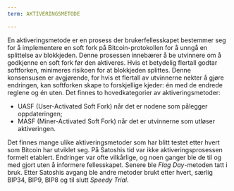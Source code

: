 ```yaml
---
term: AKTIVERINGSMETODE

---
```

En aktiveringsmetode er en prosess der brukerfellesskapet bestemmer seg for å implementere en soft fork på Bitcoin-protokollen for å unngå en splittelse av blokkjeden. Denne prosessen innebærer å be utvinnere om å godkjenne en soft fork før den aktiveres. Hvis et betydelig flertall godtar softforken, minimeres risikoen for at blokkjeden splittes. Denne konsensusen er avgjørende, for hvis et flertall av utvinnerne nekter å gjøre endringen, kan softforken skape to forskjellige kjeder: én med de endrede reglene og én uten. Det finnes to hovedkategorier av aktiveringsmetoder:


- UASF (User-Activated Soft Fork) når det er nodene som pålegger oppdateringen;
- MASF (Miner-Activated Soft Fork) når det er utvinnerne som utløser aktiveringen.

Det finnes mange ulike aktiveringsmetoder som har blitt testet etter hvert som Bitcoin har utviklet seg. På Satoshis tid var ikke aktiveringsprosessen formelt etablert. Endringer var ofte vilkårlige, og noen ganger ble de til og med gjort uten å informere fellesskapet. Senere ble *Flag Day*-metoden tatt i bruk. Etter Satoshis avgang ble andre metoder brukt etter hvert, særlig BIP34, BIP9, BIP8 og til slutt *Speedy Trial*.